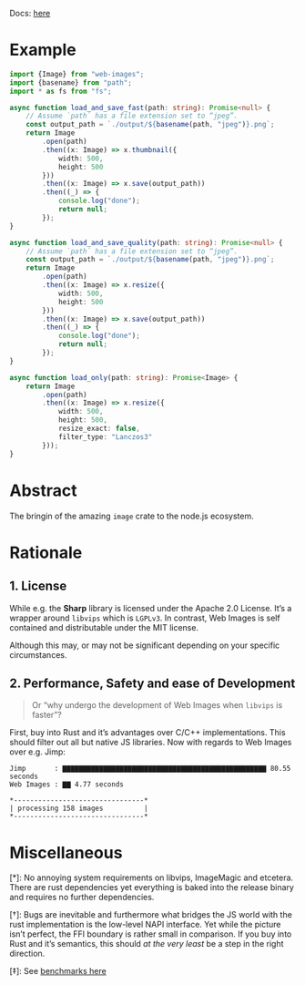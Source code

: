 Docs: [here](https://colbyn.github.io/web-images-js/)


# Example

```typescript
import {Image} from "web-images";
import {basename} from "path";
import * as fs from "fs";

async function load_and_save_fast(path: string): Promise<null> {
    // Assume `path` has a file extension set to “jpeg”.
    const output_path = `./output/${basename(path, "jpeg")}.png`;
    return Image
        .open(path)
        .then((x: Image) => x.thumbnail({
            width: 500,
            height: 500
        }))
        .then((x: Image) => x.save(output_path))
        .then((_) => {
            console.log("done");
            return null;
        });
}

async function load_and_save_quality(path: string): Promise<null> {
    // Assume `path` has a file extension set to “jpeg”.
    const output_path = `./output/${basename(path, "jpeg")}.png`;
    return Image
        .open(path)
        .then((x: Image) => x.resize({
            width: 500,
            height: 500
        }))
        .then((x: Image) => x.save(output_path))
        .then((_) => {
            console.log("done");
            return null;
        });
}

async function load_only(path: string): Promise<Image> {
    return Image
        .open(path)
        .then((x: Image) => x.resize({
            width: 500,
            height: 500,
            resize_exact: false,
            filter_type: "Lanczos3"
        }));
}
```


# Abstract
The bringin of the amazing `image` crate to the node.js ecosystem.

# Rationale

## 1. License
While e.g. the **Sharp** library is licensed under the Apache 2.0 License. It’s a wrapper around `libvips` which is `LGPLv3`. In contrast, Web Images is self contained and distributable under the MIT license.

Although this may, or may not be significant depending on your specific circumstances.


## 2. Performance, Safety and ease of Development
> Or “why undergo the development of Web Images when `libvips` is faster”?

First, buy into Rust and it’s advantages over C/C++ implementations. This should filter out all but native JS libraries.
Now with regards to Web Images over e.g. Jimp:

```
Jimp       : ▇▇▇▇▇▇▇▇▇▇▇▇▇▇▇▇▇▇▇▇▇▇▇▇▇▇▇▇▇▇▇▇▇▇▇▇▇▇▇▇▇▇▇▇▇▇▇▇▇▇ 80.55 seconds
Web Images : ▇▇ 4.77 seconds

*--------------------------------*
| processing 158 images          |
*--------------------------------*
```


# Miscellaneous

[*]: No annoying system requirements on libvips, ImageMagic and etcetera. There are rust dependencies yet everything is baked into the release binary and requires no further dependencies.

[†]: Bugs are inevitable and furthermore what bridges the JS world with the rust implementation is the low-level NAPI interface. Yet while the picture isn’t perfect, the FFI boundary is rather small in comparison. If you buy into Rust and it’s semantics, this should *at the very least* be a step in the right direction.

[‡]: See [benchmarks here](https://github.com/colbyn/web-images-js-bench-2019-10)

